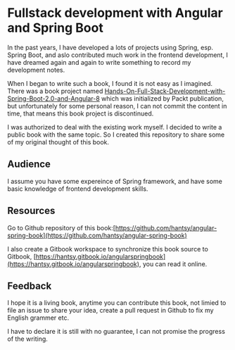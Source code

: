 # Fullstack development with Angular and Spring Boot

In the past years, I have developed a lots of projects using Spring, esp. Spring Boot, and aslo contributed much work in the frontend development, I have dreamed again and again to  write something to record my development notes. 

When I began to write such a book, I found it is not easy as I imagined.  There was a book project named [Hands-On-Full-Stack-Development-with-Spring-Boot-2.0-and-Angular-8](https://github.com/hantsy/Hands-On-Full-Stack-Development-with-Spring-Boot-2.0-and-Angular-8) which was initialized by Packt publication, but unfortunately for some personal reason, I can not commit the content in time, that means this book project is discontinued. 

I was authorized to deal with the existing work myself. I decided to write a public book  with the same topic. So I created this repository to share some of my original thought of this book. 

## Audience 

I assume you have some expereince of Spring framework, and have some basic knowledge of frontend development skills. 

## Resources

Go to  Github repository of this book:[https://github.com/hantsy/angular-spring-book](https://github.com/hantsy/angular-spring-book)

I also create a Gitbook workspace to synchronize this book source to Gitbook, [https://hantsy.gitbook.io/angularspringbook](https://hantsy.gitbook.io/angularspringbook), you can read it online. 

## Feedback

I hope it is a living book, anytime you can contribute this book,  not limied to file an issue to share your idea, create a pull request in Github to fix my English grammer etc. 

I have to declare it is still with no guarantee, I can not promise the progress of the writing.



